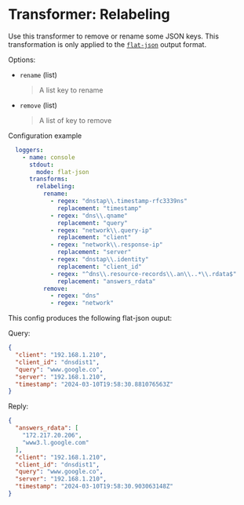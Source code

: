 # Transformer: Relabeling

Use this transformer to remove or rename some JSON keys.
This transformation is only applied to the [`flat-json`](../dnsjson.md) output format.

Options:

* `rename` (list)
  > A list key to rename

* `remove` (list)
  > A list of key to remove

Configuration example

```yaml
  loggers:
    - name: console
      stdout:
        mode: flat-json
      transforms:
        relabeling:
          rename:
            - regex: "dnstap\\.timestamp-rfc3339ns"
              replacement: "timestamp"
            - regex: "dns\\.qname"
              replacement: "query"
            - regex: "network\\.query-ip"
              replacement: "client"
            - regex: "network\\.response-ip"
              replacement: "server"
            - regex: "dnstap\\.identity"
              replacement: "client_id"
            - regex: "^dns\\.resource-records\\.an\\..*\\.rdata$"
              replacement: "answers_rdata"
          remove:
            - regex: "dns"
            - regex: "network"
```

This config produces the following flat-json ouput:

Query:

```json
{
  "client": "192.168.1.210",
  "client_id": "dnsdist1",
  "query": "www.google.co",
  "server": "192.168.1.210",
  "timestamp": "2024-03-10T19:58:30.881076563Z"
}
```

Reply:

```json
{
  "answers_rdata": [
    "172.217.20.206",
    "www3.l.google.com"
  ],
  "client": "192.168.1.210",
  "client_id": "dnsdist1",
  "query": "www.google.co",
  "server": "192.168.1.210",
  "timestamp": "2024-03-10T19:58:30.903063148Z"
}
```
